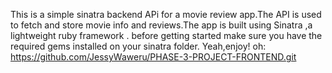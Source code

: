 This is a simple sinatra backend APi for a movie review app.The API is used to fetch and store movie info and reviews.The app is built using Sinatra ,a lightweight ruby framework .
before getting started make sure you have the required gems installed on your sinatra folder.
Yeah,enjoy!
oh: https://github.com/JessyWaweru/PHASE-3-PROJECT-FRONTEND.git
